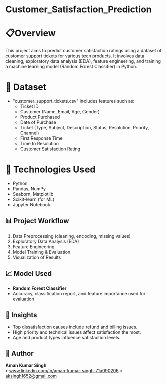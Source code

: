 # Customer_Satisfaction_Prediction
# 📋Overview
This project aims to predict customer satisfaction ratings using a dataset of customer support tickets for various tech products. It involves data cleaning, exploratory data analysis (EDA), feature engineering, and training a machine learning model (Random Forest Classifier) in Python.
# 📁 Dataset
- "customer_support_tickets.csv" includes features such as:
  - Ticket ID
  - Customer (Name, Email, Age, Gender)
  - Product Purchased
  - Date of Purchase
  - Ticket (Type, Subject, Description, Status, Resolution, Priority, Channel)
  - First Response Time
  - Time to Resolution
  - Customer Satisfaction Rating 

# 🔧 Technologies Used
- Python
- Pandas, NumPy
- Seaborn, Matplotlib
- Scikit-learn (for ML)
- Jupyter Notebook

## 📊 Project Workflow
1. Data Preprocessing (cleaning, encoding, missing values)
2. Exploratory Data Analysis (EDA)
3. Feature Engineering
4. Model Training & Evaluation
5. Visualization of Results

## 📈 Model Used
- **Random Forest Classifier**
- Accuracy, classification report, and feature importance used for evaluation

## 📌 Insights
- Top dissatisfaction causes include refund and billing issues.
- High priority and technical issues affect satisfaction the most.
- Age and product types influence satisfaction levels.

## 🔗 Author
**Aman Kumar Singh**  
• www.linkedin.com/in/aman-kumar-singh-71a090206
• aksingh1652@gmail.com


